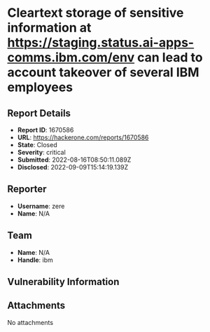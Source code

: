# Cleartext storage of sensitive information at https://staging.status.ai-apps-comms.ibm.com/env can lead to account takeover  of several IBM employees

## Report Details
- **Report ID**: 1670586
- **URL**: https://hackerone.com/reports/1670586
- **State**: Closed
- **Severity**: critical
- **Submitted**: 2022-08-16T08:50:11.089Z
- **Disclosed**: 2022-09-09T15:14:19.139Z

## Reporter
- **Username**: zere
- **Name**: N/A

## Team
- **Name**: N/A
- **Handle**: ibm

## Vulnerability Information


## Attachments
No attachments
